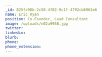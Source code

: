```yaml
---
_id: 825fc98b-2c58-4f02-9c1f-4792cb6963e6
name: Eric Ryan
position: Co-Founder, Lead Consultant
image: /uploads/n02a9958.jpg
twitter:
linkedin:
blurb:
phone:
phone_extension:
---
```

